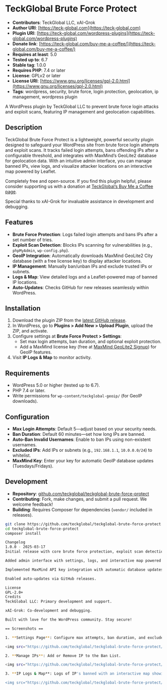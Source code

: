 # TeckGlobal Brute Force Protect

- **Contributors**: TeckGlobal LLC, xAI-Grok
- **Author URI**: [https://teck-global.com](https://teck-global.com)
- **Plugin URI**: [https://teck-global.com/wordpress-plugins](https://teck-global.com/wordpress-plugins)
- **Donate link**: [https://teck-global.com/buy-me-a-coffee/](https://teck-global.com/buy-me-a-coffee/)
- **Requires at least**: 5.0
- **Tested up to**: 6.7
- **Stable tag**: 1.0.0
- **Requires PHP**: 7.4 or later
- **License**: GPLv2 or later
- **License URI**: [https://www.gnu.org/licenses/gpl-2.0.html](https://www.gnu.org/licenses/gpl-2.0.html)
- **Tags**: wordpress, security, brute force, login protection, geolocation, ip management, wordpress plugin

A WordPress plugin by TeckGlobal LLC to prevent brute force login attacks and exploit scans, featuring IP management and geolocation capabilities.

## Description

TeckGlobal Brute Force Protect is a lightweight, powerful security plugin designed to safeguard your WordPress site from brute force login attempts and exploit scans. It tracks failed login attempts, bans offending IPs after a configurable threshold, and integrates with MaxMind’s GeoLite2 database for geolocation data. With an intuitive admin interface, you can manage banned IPs, view logs, and visualize attacker locations on an interactive map powered by Leaflet.

Completely free and open-source. If you find this plugin helpful, please consider supporting us with a donation at [TeckGlobal’s Buy Me a Coffee page](https://teck-global.com/buy-me-a-coffee/).

Special thanks to xAI-Grok for invaluable assistance in development and debugging.

## Features

- **Brute Force Protection**: Logs failed login attempts and bans IPs after a set number of tries.
- **Exploit Scan Detection**: Blocks IPs scanning for vulnerabilities (e.g., `phpMyAdmin`, `wp-config.php`).
- **GeoIP Integration**: Automatically downloads MaxMind GeoLite2 City database (with a free license key) to display attacker locations.
- **IP Management**: Manually ban/unban IPs and exclude trusted IPs or subnets.
- **Logs & Map**: View detailed logs and a Leaflet-powered map of banned IP locations.
- **Auto-Updates**: Checks GitHub for new releases seamlessly within WordPress.

## Installation

1. Download the plugin ZIP from the [latest GitHub release](https://github.com/teckglobal/teckglobal-brute-force-protect/releases).
2. In WordPress, go to **Plugins > Add New > Upload Plugin**, upload the ZIP, and activate.
3. Configure settings at **Brute Force Protect > Settings**:
   - Set max login attempts, ban duration, and optional exploit protection.
   - Add a MaxMind license key (free at [MaxMind GeoLite2 Signup](https://www.maxmind.com/en/geolite2/signup)) for GeoIP features.
4. Visit **IP Logs & Map** to monitor activity.

## Requirements

- WordPress 5.0 or higher (tested up to 6.7).
- PHP 7.4 or later.
- Write permissions for `wp-content/teckglobal-geoip/` (for GeoIP downloads).

## Configuration

- **Max Login Attempts**: Default 5—adjust based on your security needs.
- **Ban Duration**: Default 60 minutes—set how long IPs are banned.
- **Auto-Ban Invalid Usernames**: Enable to ban IPs using non-existent usernames.
- **Excluded IPs**: Add IPs or subnets (e.g., `192.168.1.1`, `10.0.0.0/24`) to whitelist.
- **MaxMind Key**: Enter your key for automatic GeoIP database updates (Tuesdays/Fridays).

## Development

- **Repository**: [github.com/teckglobal/teckglobal-brute-force-protect](https://github.com/teckglobal/teckglobal-brute-force-protect)
- **Contributing**: Fork, make changes, and submit a pull request. We welcome feedback!
- **Building**: Requires Composer for dependencies (`vendor/` included in releases).

```bash
git clone https://github.com/teckglobal/teckglobal-brute-force-protect.git
cd teckglobal-brute-force-protect
composer install

Changelog
1.0.0 - 2025-03-17
Initial release with core brute force protection, exploit scan detection, GeoIP integration, and IP management tools.

Added admin interface with settings, logs, and interactive map powered by Leaflet.

Implemented MaxMind API key integration with automatic database updates.

Enabled auto-updates via GitHub releases.
License
GPL-2.0+
Credits
TeckGlobal LLC: Primary development and support.

xAI-Grok: Co-development and debugging.
Built with love for the WordPress community. Stay secure!

== Screenshots ==

1. **Settings Page**: Configure max attempts, ban duration, and excluded IPs.

<img src="https://github.com/teckglobal/teckglobal-brute-force-protect/blob/main/assets/css/images/screenshot1.webp" alt="Settings Main Page" style="width:521px;height:771px;">

2. **Manage IPs**: Add or Remove IP to the Ban List.

<img src="https://github.com/teckglobal/teckglobal-brute-force-protect/blob/main/assets/css/images/screenshot2.webp" alt="Settings Main Page" style="width:324px;height:296px;">

3. **IP Logs & Map**: Logs of IP's banned with an interactive map showing banned IP locations.

<img src="https://github.com/teckglobal/teckglobal-brute-force-protect/blob/main/assets/css/images/screenshot3.webp" alt="Settings Main Page" style="width:700px;height:296px;">
